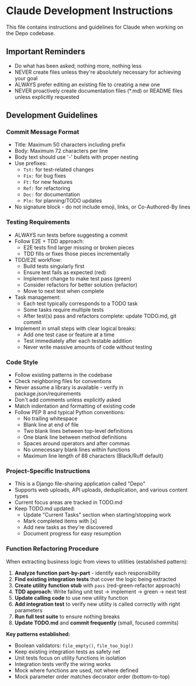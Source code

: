 # Claude Development Instructions

This file contains instructions and guidelines for Claude when working on the Depo codebase.

## Important Reminders

- Do what has been asked; nothing more, nothing less
- NEVER create files unless they're absolutely necessary for achieving your goal
- ALWAYS prefer editing an existing file to creating a new one
- NEVER proactively create documentation files (*.md) or README files unless explicitly requested

## Development Guidelines

### Commit Message Format
- Title: Maximum 50 characters including prefix
- Body: Maximum 72 characters per line
- Body text should use '-' bullets with proper nesting
- Use prefixes:
  - `Tst:` for test-related changes
  - `Fix:` for bug fixes
  - `Ft:` for new features
  - `Ref:` for refactoring
  - `Doc:` for documentation
  - `Pln:` for planning/TODO updates
- No signature block - do not include emoji, links, or Co-Authored-By lines

### Testing Requirements
- ALWAYS run tests before suggesting a commit
- Follow E2E + TDD approach:
  - E2E tests find larger missing or broken pieces
  - TDD fills or fixes those pieces incrementally
- TDD/E2E workflow:
  - Build tests singularly first
  - Ensure test fails as expected (red)
  - Implement change to make test pass (green)
  - Consider refactors for better solution (refactor)
  - Move to next test when complete
- Task management:
  - Each test typically corresponds to a TODO task
  - Some tasks require multiple tests
  - After test(s) pass and refactors complete: update TODO.md, git commit
- Implement in small steps with clear logical breaks:
  - Add one test case or feature at a time
  - Test immediately after each testable addition
  - Never write massive amounts of code without testing

### Code Style
- Follow existing patterns in the codebase
- Check neighboring files for conventions
- Never assume a library is available - verify in package.json/requirements
- Don't add comments unless explicitly asked
- Match indentation and formatting of existing code
- Follow PEP 8 and typical Python conventions:
  - No trailing whitespace
  - Blank line at end of file
  - Two blank lines between top-level definitions
  - One blank line between method definitions
  - Spaces around operators and after commas
  - No unnecessary blank lines within functions
  - Maximum line length of 88 characters (Black/Ruff default)

### Project-Specific Instructions
- This is a Django file-sharing application called "Depo"
- Supports web uploads, API uploads, deduplication, and various content types
- Current focus areas are tracked in TODO.md
- Keep TODO.md updated:
  - Update "Current Tasks" section when starting/stopping work
  - Mark completed items with [x]
  - Add new tasks as they're discovered
  - Document progress for easy resumption

### Function Refactoring Procedure

When extracting business logic from views to utilities (established pattern):

1. **Analyze function part-by-part** - identify each responsibility
2. **Find existing integration tests** that cover the logic being extracted
3. **Create utility function stub** with `pass` (red-green-refactor approach)
4. **TDD approach**: Write failing unit test → implement → green → next test
5. **Update calling code** to use new utility function
6. **Add integration test** to verify new utility is called correctly with right parameters
7. **Run full test suite** to ensure nothing breaks
8. **Update TODO.md** and **commit frequently** (small, focused commits)

**Key patterns established:**
- Boolean validators: `file_empty()`, `file_too_big()`
- Keep existing integration tests as safety net  
- Unit tests focus on utility functions in isolation
- Integration tests verify the wiring works
- Mock where functions are used, not where defined
- Mock parameter order matches decorator order (bottom-to-top)